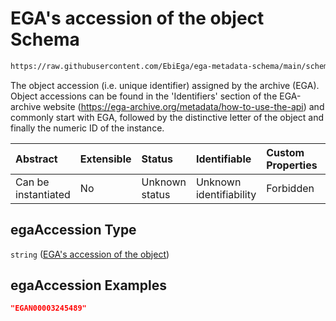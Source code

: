 # EGA's accession of the object Schema

```txt
https://raw.githubusercontent.com/EbiEga/ega-metadata-schema/main/schemas/EGA.common-definitions.json#/definitions/objectCoreId/properties/egaAccession
```

The object accession (i.e. unique identifier) assigned by the archive (EGA). Object accessions can be found in the 'Identifiers' section of the EGA-archive website (<https://ega-archive.org/metadata/how-to-use-the-api>) and commonly start with EGA, followed by the distinctive letter of the object and finally the numeric ID of the instance.

| Abstract            | Extensible | Status         | Identifiable            | Custom Properties | Additional Properties | Access Restrictions | Defined In                                                                                           |
| :------------------ | :--------- | :------------- | :---------------------- | :---------------- | :-------------------- | :------------------ | :--------------------------------------------------------------------------------------------------- |
| Can be instantiated | No         | Unknown status | Unknown identifiability | Forbidden         | Allowed               | none                | [EGA.common-definitions.json\*](../../../schemas/EGA.common-definitions.json "open original schema") |

## egaAccession Type

`string` ([EGA's accession of the object](ega-4-definitions-core-identifiers-of-an-object-properties-egas-accession-of-the-object.md))

## egaAccession Examples

```json
"EGAN00003245489"
```
